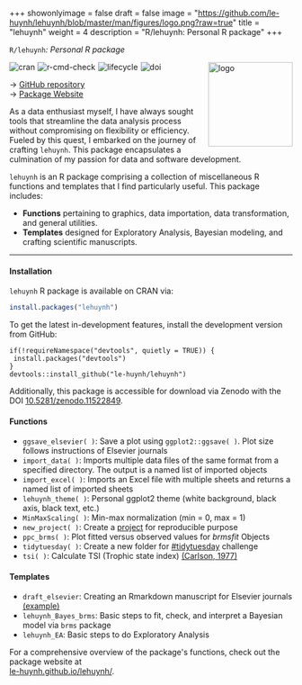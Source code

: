 +++
showonlyimage = false
draft = false
image = "https://github.com/le-huynh/lehuynh/blob/master/man/figures/logo.png?raw=true"
title = "lehuynh"
weight = 4
description = "R/lehuynh: Personal R package"
+++

`R/lehuynh`*: Personal R package*  


<a href="https://le-huynh.github.io/lehuynh/" target="_blank">
<img align="right" alt="logo" width="150" src="https://github.com/le-huynh/lehuynh/blob/master/man/figures/logo.png?raw=true" />
</a>  

<a href="https://CRAN.R-project.org/package=lehuynh" target="_blank">
<img align="left" alt="cran" style="margin-right: 5px;" src="https://www.r-pkg.org/badges/version/lehuynh" />
</a>  

<a href="https://github.com/le-huynh/lehuynh/actions/workflows/R-CMD-check.yaml" target="_blank">
<img align="left" alt="r-cmd-check" style="margin-right: 5px;" src="https://github.com/le-huynh/lehuynh/actions/workflows/R-CMD-check.yaml/badge.svg" />
</a>  

<a href="https://lifecycle.r-lib.org/articles/stages.html#stable" target="_blank">
<img align="left" alt="lifecycle" style="margin-right: 5px;" src="https://img.shields.io/badge/lifecycle-stable-brightgreen.svg" />
</a>  

<a href="https://doi.org/10.5281/zenodo.11522849" target="_blank">
<img align="left" alt="doi" src="https://zenodo.org/badge/DOI/10.5281/zenodo.11522849.svg" />
</a>  

<br>

→ <a href="https://github.com/le-huynh/lehuynh" target="_blank">GitHub repository</a>  
→ <a href="https://le-huynh.github.io/lehuynh/" target="_blank"> Package Website</a>  


As a data enthusiast myself, I have always sought tools that streamline the data analysis process without compromising on flexibility or efficiency. 
Fueled by this quest, I embarked on the journey of crafting `lehuynh`. 
This package encapsulates a culmination of my passion for data and software development.  

`lehuynh` is an R package comprising a collection of miscellaneous R functions and templates that I find particularly useful. 
This package includes: 
- **Functions** pertaining to graphics, data importation, data transformation, and general utilities.  
- **Templates** designed for Exploratory Analysis, Bayesian modeling, and crafting scientific manuscripts.  

<hr>

#### Installation

`lehuynh` R package is available on CRAN via:

``` r
install.packages("lehuynh")
```

To get the latest in-development features, install the development
version from GitHub:

```
if(!requireNamespace("devtools", quietly = TRUE)) {
 install.packages("devtools")
}
devtools::install_github("le-huynh/lehuynh")
```

Additionally, this package is accessible for download via Zenodo with the DOI <a href="https://doi.org/10.5281/zenodo.11522849" target="_blank">10.5281/zenodo.11522849</a>.


#### Functions
- `ggsave_elsevier( )`: Save a plot using `ggplot2::ggsave( )`. Plot size follows instructions of Elsevier journals
- `import_data( )`: Imports multiple data files of the same format from a specified directory. The output is a named list of imported objects
- `import_excel( )`: Imports an Excel file with multiple sheets and returns a named list of imported sheets
- `lehuynh_theme( )`: Personal ggplot2 theme (white background, black axis, black text, etc.)
- `MinMaxScaling( )`: Min-max normalization (min = 0, max = 1)
- `new_project( )`: Create a <a href="https://github.com/SchlossLab/new_project" target="_blank">project</a> for reproducible purpose
- `ppc_brms( )`: Plot fitted versus observed values for *brmsfit* Objects
- `tidytuesday( )`: Create a new folder for <a href="https://github.com/rfordatascience/tidytuesday" target="_blank">#tidytuesday</a> challenge
- `tsi( )`: Calculate TSI (Trophic state index) <a href="https://doi.org/10.4319/lo.1977.22.2.0361" target="_blank">(Carlson, 1977)</a>


#### Templates
- `draft_elsevier`: Creating an Rmarkdown manuscript for Elsevier journals <a href="https://github.com/le-huynh/writing_journal_article_in_rmarkdown" target="_blank">(example)</a>
- `lehuynh_Bayes_brms`: Basic steps to fit, check, and interpret a Bayesian model via `brms` package
- `lehuynh_EA`: Basic steps to do Exploratory Analysis

For a comprehensive overview of the package's functions, check out the package website at  
<a href="https://le-huynh.github.io/lehuynh/" target="_blank">le-huynh.github.io/lehuynh/</a>.

<br/>

